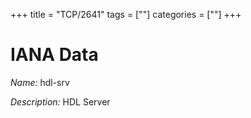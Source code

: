 +++
title = "TCP/2641"
tags = [""]
categories = [""]
+++

# IANA Data

_Name:_ hdl-srv

_Description:_ HDL Server

